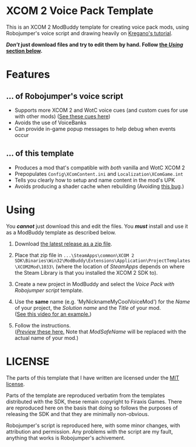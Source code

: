 # XCOM 2 Voice Pack Template

This is an XCOM 2 ModBuddy template for creating voice pack mods, using Robojumper's voice script and drawing heavily on [Kregano's tutorial](https://docs.google.com/document/d/1asHlhTP9tJzyKXIwDALpWdJTVasjh-72blST9kQeai8).

***Don't* just download files and try to edit them by hand. Follow [the *Using* section below](https://github.com/stupidpupil/voicepack_template#Using).**

# Features

## ... of Robojumper's voice script
- Supports more XCOM 2 and WotC voice cues (and custom cues for use with other mods) ([See these cues here](https://docs.google.com/spreadsheets/d/10nvJjtUMIvddWRPKUaKMBv4yyiMHjWVSwdeG07YZF0o/edit#gid=0))
- Avoids the use of VoiceBanks
- Can provide in-game popup messages to help debug when events occur

## ... of this template
- Produces a mod that's compatible with *both* vanilla and WotC XCOM 2
- Prepopulates `Config\XComContent.ini` and `Localization\XComGame.int`
- Tells you clearly how to setup and name content in the mod's UPK
- Avoids producing a shader cache when rebuilding (Avoiding [this bug](https://www.reddit.com/r/xcom2mods/comments/48c8v3/psavoicepacks_and_other_mods_to_a_lesser_extent/).)

# Using
You ***cannot*** just download this and edit the files. You ***must*** install and use it as a ModBuddy template as described below.

1. Download [the latest release as a zip file](https://github.com/stupidpupil/voicepack_template/releases).

2. Place that zip file in `...\SteamApps\common\XCOM 2 SDK\Binaries\Win32\ModBuddy\Extensions\Application\ProjectTemplates\XCOM2Mod\1033\` (where the location of *SteamApps* depends on where the Steam Library is that you installed the XCOM 2 SDK to).

3. Create a new project in ModBuddy and select the *Voice Pack with Robojumper script* template.

4. Use the **same** name (e.g. 'MyNicknameMyCoolVoiceMod') for the *Name* of your project, the *Solution name* and the *Title* of your mod.  
([See this video for an example.](https://www.youtube.com/watch?v=5hRLr86eRik&feature=youtu.be))

5. Follow the instructions.  
([*Preview* these here.](https://github.com/stupidpupil/voicepack_template/tree/master/VoicePackWithRobojumperScript/Instructions) Note that $ModSafeName$ will be replaced with the actual name of your mod.)

# LICENSE

The parts of this template that I have written are licensed under the [MIT license](https://choosealicense.com/licenses/mit/).

Parts of the template are reproduced verbatim from the templates distributed with the SDK, these remain copyright to Firaxis Games. There are reproduced here on the basis that doing so follows the purposes of releasing the SDK and that they are minimally non-obvious.

Robojumper's script is reproduced here, with some minor changes, with attribution and permission. Any problems with the script are my fault, anything that works is Robojumper's achivement.
